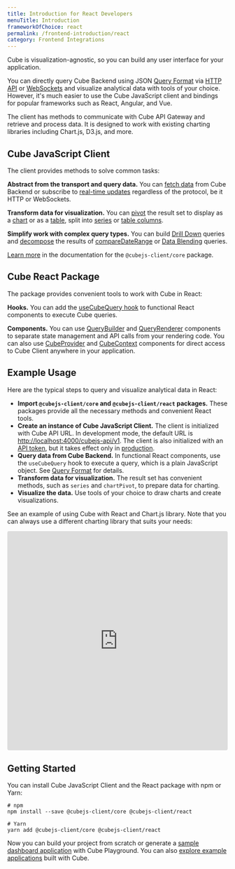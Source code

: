 ```yaml
---
title: Introduction for React Developers
menuTitle: Introduction
frameworkOfChoice: react
permalink: /frontend-introduction/react
category: Frontend Integrations
---
```


Cube is visualization-agnostic, so you can build any user interface for your
application.

You can directly query Cube Backend using
JSON [Query Format](https://cube.dev/docs/query-format) via [HTTP API](https://cube.dev/docs/rest-api)
or [WebSockets](https://cube.dev/docs/real-time-data-fetch#web-sockets) and
visualize analytical data with tools of your choice. However, it's much easier
to use the Cube JavaScript client and bindings for popular frameworks such as
React, Angular, and Vue.

The client has methods to communicate with Cube API Gateway and retrieve and
process data. It is designed to work with existing charting libraries including
Chart.js, D3.js, and more.

## Cube JavaScript Client

The client provides methods to solve common tasks:

**Abstract from the transport and query data.** You can
[fetch data](https://cube.dev/docs/@cubejs-client-core#load) from Cube Backend
or subscribe to [real-time updates](https://cube.dev/docs/real-time-data-fetch)
regardless of the protocol, be it HTTP or WebSockets.

**Transform data for visualization.** You can
[pivot](https://cube.dev/docs/@cubejs-client-core#pivot) the result set to
display as a [chart](https://cube.dev/docs/@cubejs-client-core#chart-pivot) or
as a [table](https://cube.dev/docs/@cubejs-client-core#table-pivot), split into
[series](https://cube.dev/docs/@cubejs-client-core#series) or
[table columns](https://cube.dev/docs/@cubejs-client-core#table-columns).

**Simplify work with complex query types.** You can build
[Drill Down](https://cube.dev/docs/@cubejs-client-core#drill-down) queries and
[decompose](https://cube.dev/docs/@cubejs-client-core#decompose) the results of
[compareDateRange](https://cube.dev/docs/query-format#time-dimensions-format) or
[Data Blending](https://cube.dev/docs/recipes/data-blending) queries.

[Learn more](https://cube.dev/docs/@cubejs-client-core) in the documentation for
the `@cubejs-client/core` package.

## Cube React Package

The package provides convenient tools to work with Cube in React:

**Hooks.** You can add the
[useCubeQuery hook](https://cube.dev/docs/@cubejs-client-react#use-cube-query)
to functional React components to execute Cube queries.

**Components.** You can use
[QueryBuilder](https://cube.dev/docs/@cubejs-client-react#query-builder) and
[QueryRenderer](https://cube.dev/docs/@cubejs-client-react#query-renderer)
components to separate state management and API calls from your rendering code.
You can also use
[CubeProvider](https://cube.dev/docs/@cubejs-client-react#cube-provider) and
[CubeContext](https://cube.dev/docs/@cubejs-client-react#cube-context)
components for direct access to Cube Client anywhere in your application.

## Example Usage

Here are the typical steps to query and visualize analytical data in React:

- **Import `@cubejs-client/core` and `@cubejs-client/react` packages.** These
  packages provide all the necessary methods and convenient React tools.
- **Create an instance of Cube JavaScript Client.** The client is initialized
  with Cube API URL. In development mode, the default URL is
  [http://localhost:4000/cubejs-api/v1](http://localhost:4000/cubejs-api/v1).
  The client is also initialized with an
  [API token](https://cube.dev/docs/security), but it takes effect only in
  [production](https://cube.dev/docs/deployment/production-checklist).
- **Query data from Cube Backend.** In functional React components, use the
  `useCubeQuery` hook to execute a query, which is a plain JavaScript object.
  See [Query Format](https://cube.dev/docs/query-format) for details.
- **Transform data for visualization.** The result set has convenient methods,
  such as `series` and `chartPivot`, to prepare data for charting.
- **Visualize the data.** Use tools of your choice to draw charts and create
  visualizations.

See an example of using Cube with React and Chart.js library. Note that you can
always use a different charting library that suits your needs:

<iframe src="https://codesandbox.io/embed/cube-js-react-client-39fzi?fontsize=14&hidenavigation=1&theme=dark" style="width:100%; height:500px; border:0; border-radius: 4px; overflow:hidden;" sandbox="allow-modals allow-forms allow-popups allow-scripts allow-same-origin"></iframe>

## Getting Started

You can install Cube JavaScript Client and the React package with npm or Yarn:

```bash{outputLines: 1,3-4}
# npm
npm install --save @cubejs-client/core @cubejs-client/react

# Yarn
yarn add @cubejs-client/core @cubejs-client/react
```

Now you can build your project from scratch or generate a
[sample dashboard application](https://cube.dev/docs/dashboard-app/) with Cube
Playground. You can also
[explore example applications](https://cube.dev/docs/examples) built with Cube.
